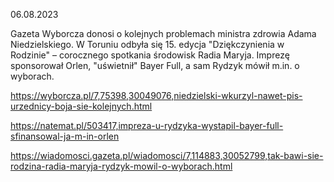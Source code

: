 06.08.2023

Gazeta Wyborcza donosi o kolejnych problemach ministra zdrowia Adama Niedzielskiego. W Toruniu odbyła się 15. edycja "Dziękczynienia w Rodzinie" – corocznego spotkania środowisk Radia Maryja. Imprezę sponsorował Orlen, "uświetnił" Bayer Full, a sam Rydzyk mówił m.in. o wyborach.

https://wyborcza.pl/7,75398,30049076,niedzielski-wkurzyl-nawet-pis-urzednicy-boja-sie-kolejnych.html

https://natemat.pl/503417,impreza-u-rydzyka-wystapil-bayer-full-sfinansowal-ja-m-in-orlen

https://wiadomosci.gazeta.pl/wiadomosci/7,114883,30052799,tak-bawi-sie-rodzina-radia-maryja-rydzyk-mowil-o-wyborach.html